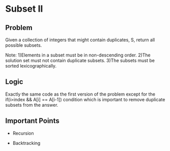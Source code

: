 # Subset II

## Problem

Given a collection of integers that might contain duplicates, S, return all possible subsets.

Note:
1)Elements in a subset must be in non-descending order.
2)The solution set must not contain duplicate subsets.
3)The subsets must be sorted lexicographically.

## Logic

Exactly the same code as the first version of the problem except for the if(i>index && A[i] == A[i-1]) condition which is important to remove duplicate subsets from the answer.

## Important Points

- Recursion

- Backtracking